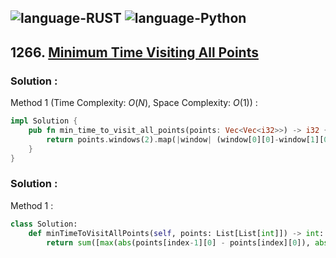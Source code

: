 ![language-RUST](https://img.shields.io/badge/%20-RUST-8d4004?style=for-the-badge&logo=RUST)
![language-Python](https://img.shields.io/badge/%20-Python-ffd43b?style=for-the-badge&logo=PYTHON)
---

## 1266. [Minimum Time Visiting All Points](https://leetcode.com/problems/minimum-time-visiting-all-points)

### Solution :

Method 1 (Time Complexity: $O(N)$, Space Complexity: $O(1)$) :
```rust
impl Solution {
    pub fn min_time_to_visit_all_points(points: Vec<Vec<i32>>) -> i32 {
        return points.windows(2).map(|window| (window[0][0]-window[1][0]).abs().max((window[0][1]-window[1][1]).abs())).sum()
    }
}
```

### Solution :

Method 1 :
```python
class Solution:
    def minTimeToVisitAllPoints(self, points: List[List[int]]) -> int:
        return sum([max(abs(points[index-1][0] - points[index][0]), abs(points[index-1][1] - points[index][1])) for index in range(1, len(points))])
```
